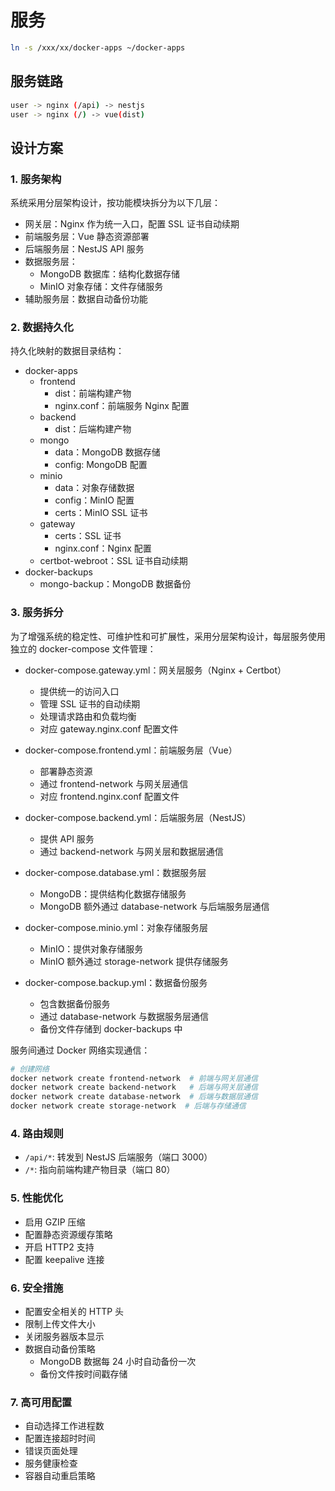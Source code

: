 # 服务

```bash
ln -s /xxx/xx/docker-apps ~/docker-apps
```

## 服务链路

```bash
user -> nginx (/api) -> nestjs
user -> nginx (/) -> vue(dist)
```

## 设计方案

### 1. 服务架构

系统采用分层架构设计，按功能模块拆分为以下几层：

- 网关层：Nginx 作为统一入口，配置 SSL 证书自动续期
- 前端服务层：Vue 静态资源部署
- 后端服务层：NestJS API 服务
- 数据服务层：
  - MongoDB 数据库：结构化数据存储
  - MinIO 对象存储：文件存储服务
- 辅助服务层：数据自动备份功能

### 2. 数据持久化

持久化映射的数据目录结构：

- docker-apps
  - frontend
    - dist：前端构建产物
    - nginx.conf：前端服务 Nginx 配置
  - backend
    - dist：后端构建产物
  - mongo
    - data：MongoDB 数据存储
    - config: MongoDB 配置
  - minio
    - data：对象存储数据
    - config：MinIO 配置
    - certs：MinIO SSL 证书
  - gateway
    - certs：SSL 证书
    - nginx.conf：Nginx 配置
  - certbot-webroot：SSL 证书自动续期
- docker-backups
  - mongo-backup：MongoDB 数据备份

### 3. 服务拆分

为了增强系统的稳定性、可维护性和可扩展性，采用分层架构设计，每层服务使用独立的 docker-compose 文件管理：

- docker-compose.gateway.yml：网关层服务（Nginx + Certbot）
  - 提供统一的访问入口
  - 管理 SSL 证书的自动续期
  - 处理请求路由和负载均衡
  - 对应 gateway.nginx.conf 配置文件

- docker-compose.frontend.yml：前端服务层（Vue）
  - 部署静态资源
  - 通过 frontend-network 与网关层通信
  - 对应 frontend.nginx.conf 配置文件

- docker-compose.backend.yml：后端服务层（NestJS）
  - 提供 API 服务
  - 通过 backend-network 与网关层和数据层通信

- docker-compose.database.yml：数据服务层
  - MongoDB：提供结构化数据存储服务
  - MongoDB 额外通过 database-network 与后端服务层通信

- docker-compose.minio.yml：对象存储服务层
  - MinIO：提供对象存储服务
  - MinIO 额外通过 storage-network 提供存储服务

- docker-compose.backup.yml：数据备份服务
  - 包含数据备份服务
  - 通过 database-network 与数据服务层通信
  - 备份文件存储到 docker-backups 中

服务间通过 Docker 网络实现通信：

```bash
# 创建网络
docker network create frontend-network  # 前端与网关层通信
docker network create backend-network   # 后端与网关层通信
docker network create database-network  # 后端与数据层通信
docker network create storage-network  # 后端与存储通信
```

### 4. 路由规则

- `/api/*`: 转发到 NestJS 后端服务（端口 3000）
- `/*`: 指向前端构建产物目录（端口 80）

### 5. 性能优化

- 启用 GZIP 压缩
- 配置静态资源缓存策略
- 开启 HTTP2 支持
- 配置 keepalive 连接

### 6. 安全措施

- 配置安全相关的 HTTP 头
- 限制上传文件大小
- 关闭服务器版本显示
- 数据自动备份策略
  - MongoDB 数据每 24 小时自动备份一次
  - 备份文件按时间戳存储

### 7. 高可用配置

- 自动选择工作进程数
- 配置连接超时时间
- 错误页面处理
- 服务健康检查
- 容器自动重启策略
